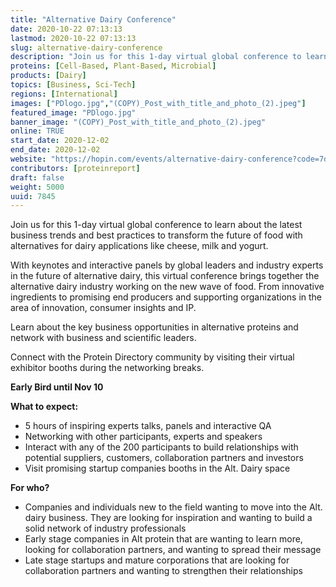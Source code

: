 ```yaml
---
title: "Alternative Dairy Conference"
date: 2020-10-22 07:13:13
lastmod: 2020-10-22 07:13:13
slug: alternative-dairy-conference
description: "Join us for this 1-day virtual global conference to learn about the latest business trends and best practices to transform the future of food with alternatives for dairy applications like cheese, milk and yogurt.With keynotes and interactive panels by global leaders and industry experts in the future of alternative dairy, this virtual conference brings together the alternative dairy industry working on the new wave of food. From innovative ingredients to promising end producers and supporting organizations in the area of innovation, consumer insights and IP."
proteins: [Cell-Based, Plant-Based, Microbial]
products: [Dairy]
topics: [Business, Sci-Tech]
regions: [International]
images: ["PDlogo.jpg","(COPY)_Post_with_title_and_photo_(2).jpeg"]
featured_image: "PDlogo.jpg"
banner_image: "(COPY)_Post_with_title_and_photo_(2).jpeg"
online: TRUE
start_date: 2020-12-02
end_date: 2020-12-02
website: "https://hopin.com/events/alternative-dairy-conference?code=7da90dc2-bd59-4774-9c1f-ade09f6bb4d2"
contributors: [proteinreport]
draft: false
weight: 5000
uuid: 7845
---
```

Join us for this 1-day virtual global conference to learn about the
latest business trends and best practices to transform the future of
food with alternatives for dairy applications like cheese, milk and
yogurt.

With keynotes and interactive panels by global leaders and industry
experts in the future of alternative dairy, this virtual conference
brings together the alternative dairy industry working on the new wave
of food. From innovative ingredients to promising end producers and
supporting organizations in the area of innovation, consumer insights
and IP.

Learn about the key business opportunities in alternative proteins and
network with business and scientific leaders.

Connect with the Protein Directory community by visiting their virtual
exhibitor booths during the networking breaks.

**Early Bird until Nov 10**

**What to expect:**

-   5 hours of inspiring experts talks, panels and interactive QA
-   Networking with other participants, experts and speakers
-   Interact with any of the 200 participants to build relationships
    with potential suppliers, customers, collaboration partners and
    investors
-   Visit promising startup companies booths in the Alt. Dairy space

**For who?**

-   Companies and individuals new to the field wanting to move into the
    Alt. dairy business. They are looking for inspiration and wanting to
    build a solid network of industry professionals
-   Early stage companies in Alt protein that are wanting to learn more,
    looking for collaboration partners, and wanting to spread their
    message
-   Late stage startups and mature corporations that are looking for
    collaboration partners and wanting to strengthen their relationships
